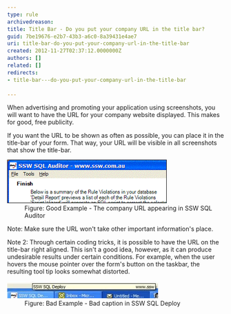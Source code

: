 ```yaml
---
type: rule
archivedreason: 
title: Title Bar - Do you put your company URL in the title bar?
guid: 7be19676-e2b7-43b3-a6c0-8a39431e4ae7
uri: title-bar-do-you-put-your-company-url-in-the-title-bar
created: 2012-11-27T02:37:12.0000000Z
authors: []
related: []
redirects:
- title-bar---do-you-put-your-company-url-in-the-title-bar

---
```


When advertising and promoting your application using screenshots, you will want to have the URL for your company website displayed. This makes for good, free publicity.

<!--endintro-->

If you want the URL to be shown as often as possible, you can place it in the title-bar of your form. That way, your URL will be visible in all screenshots that show the title-bar.
<dl class="goodImage"><dt>
      <img alt="Title Bar URL" src="../../assets/TitleBarURL.gif">
   </dt><dd>Figure: Good Example - The company URL appearing in SSW SQL Auditor</dd></dl>
Note: Make sure the URL won't take other important information's place.

Note 2: Through certain coding tricks, it is possible to have the URL on the title-bar right aligned. This isn't a good idea, however, as it can produce undesirable results under certain conditions. For example, when the user hovers the mouse pointer over the form's button on the taskbar, the resulting tool tip looks somewhat distorted.
<dl class="badImage"><dt>
      <img alt="Ugly Tooltip Effect" src="../../assets/UglyTooltipEffect.gif" style="height:40px;width:350px;">
   </dt><dd>Figure: Bad Example - Bad caption in SSW SQL Deploy</dd></dl>
